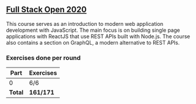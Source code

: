 ## [Full Stack Open 2020](https://fullstackopen.com/en/)

This course serves as an introduction to modern web application development with JavaScript. The main focus is on building single page applications with ReactJS that use REST APIs built with Node.js. The course also contains a section on GraphQL, a modern alternative to REST APIs.

### Exercises done per round

| Part  | Exercises|
| ---   | ---     |
| 0     | 6/6     |     
| __Total__ | __161/171__ |       